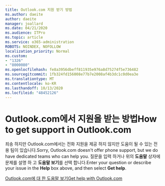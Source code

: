 ```yaml
---
title: Outlook.com 지원 받기 방법
ms.author: daeite
author: daeite
manager: joallard
ms.date: 04/21/2020
ms.audience: ITPro
ms.topic: article
ms.service: o365-administration
ROBOTS: NOINDEX, NOFOLLOW
localization_priority: Normal
ms.custom:
- "1326"
- "8000080"
ms.openlocfilehash: fe8a3956dbeff811935e976a8d75274f5e736482
ms.sourcegitcommit: 1fb324fd156008e77b7e2008af4b3dc1c0d0ea3e
ms.translationtype: MT
ms.contentlocale: ko-KR
ms.lasthandoff: 10/13/2020
ms.locfileid: "48452126"
---
```

# <a name="how-to-get-support-in-outlookcom"></a><span data-ttu-id="4deb4-102">Outlook.com에서 지원을 받는 방법</span><span class="sxs-lookup"><span data-stu-id="4deb4-102">How to get support in Outlook.com</span></span>

<span data-ttu-id="4deb4-103">죄송 하지만 Outlook.com에서는 전화 지원을 제공 하지 않지만 도움이 될 수 있는 전용 팀이 있습니다.</span><span class="sxs-lookup"><span data-stu-id="4deb4-103">Sorry, Outlook.com doesn't offer phone support, but we do have dedicated teams who can help you.</span></span>
<span data-ttu-id="4deb4-104">질문을 입력 하거나 위의 **도움말** 상자에 문제를 설명 하 고 **도움말 보기**를 선택 합니다.</span><span class="sxs-lookup"><span data-stu-id="4deb4-104">Enter your question or describe your issue in the **Help** box above, and then select **Get help**.</span></span>

[<span data-ttu-id="4deb4-105">Outlook.com에 대 한 도움말 보기</span><span class="sxs-lookup"><span data-stu-id="4deb4-105">Get help with Outlook.com</span></span>](https://support.office.com/article/40676ad0-c831-45ac-a023-5be633be798d?wt.mc_id=Office_Outlook_com_Alchemy)

